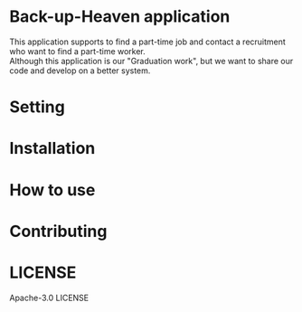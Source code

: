 # Back-up-Heaven application

 This application supports to find a part-time job and contact a recruitment who want to find a part-time worker.</br>
Although this application is our "Graduation work", but we want to share our code and develop on a better system.
 
# Setting

# Installation

# How to use
 
# Contributing
 
# LICENSE

Apache-3.0 LICENSE
